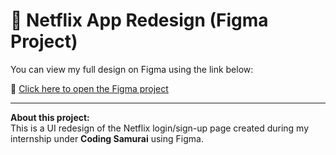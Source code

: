 # 🎨 Netflix App Redesign (Figma Project)

You can view my full design on Figma using the link below:

🔗 [Click here to open the Figma project](https://www.figma.com/design/o33qVbxFg6fxyLbyIEGdH5/Netflix-login-page?node-id=0-1&t=XGMVHHzWW6jOBYp8-1)

---

**About this project:**  
This is a UI redesign of the Netflix login/sign-up page created during my internship under **Coding Samurai** using Figma.
